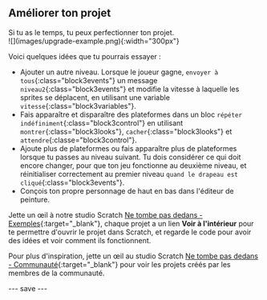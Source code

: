 ## Améliorer ton projet

<div style="display: flex; flex-wrap: wrap">
<div style="flex-basis: 200px; flex-grow: 1; margin-right: 15px;">
Si tu as le temps, tu peux perfectionner ton projet. 
</div>
<div>
![](images/upgrade-example.png){:width="300px"}
</div>
</div>

Voici quelques idées que tu pourrais essayer :
- Ajouter un autre niveau. Lorsque le joueur gagne, `envoyer à tous`{:class="block3events"} un message `niveau2`{:class="block3events"} et modifie la vitesse à laquelle les sprites se déplacent, en utilisant une variable `vitesse`{:class="block3variables"}.
- Fais apparaître et disparaître des plateformes dans un bloc `répéter indéfiniment`{:class="block3control"} en utilisant `montrer`{:class="block3looks"}, `cacher`{:class="block3looks"} et `attendre`{:classe="block3control"}.
- Ajoute plus de plateformes ou fais apparaître plus de plateformes lorsque tu passes au niveau suivant. Tu dois considérer ce qui doit encore changer, pour que ton jeu fonctionne au deuxième niveau, et réinitialiser correctement au premier niveau `quand le drapeau est cliqué`{:class="block3events"}.
- Conçois ton propre personnage de haut en bas dans l'éditeur de peinture.

Jette un œil à notre studio Scratch [Ne tombe pas dedans - Exemples](https://scratch.mit.edu/studios/29599110){:target="_blank"}, chaque projet a un lien **Voir à l'intérieur** pour te permettre d'ouvrir le projet dans Scratch, et regarde le code pour avoir des idées et voir comment ils fonctionnent.

Pour plus d'inspiration, jette un œil au studio Scratch [Ne tombe pas dedans - Communauté](https://scratch.mit.edu/studios/29601182){:target="_blank"} pour voir les projets créés par les membres de la communauté.

--- save ---
